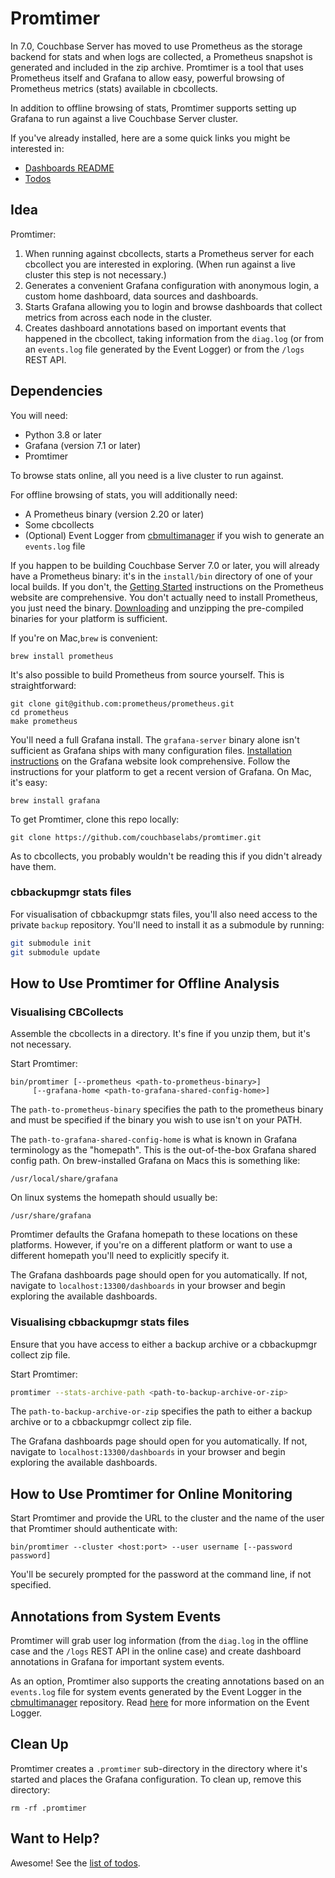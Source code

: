 # Promtimer

In 7.0, Couchbase Server has moved to use Prometheus as the storage backend
for stats and when logs are collected, a Prometheus snapshot is generated
and included in the zip archive. Promtimer is a tool that uses Prometheus
itself and Grafana to allow easy, powerful browsing of Prometheus metrics
(stats) available in cbcollects.

In addition to offline browsing of stats, Promtimer supports setting up
Grafana to run against a live Couchbase Server cluster.

If you've already installed, here are a some quick links you might be
interested in:
* [Dashboards README](dashboards/README.md)
* [Todos](TODO.md)

## Idea
Promtimer:

1. When running against cbcollects, starts a Prometheus server for each
   cbcollect you are interested in exploring. (When run against a live
   cluster this step is not necessary.)
1. Generates a convenient Grafana configuration with anonymous login, a
   custom home dashboard, data sources and dashboards.
1. Starts Grafana allowing you to login and browse dashboards that collect
   metrics from across each node in the cluster.
1. Creates dashboard annotations based on important events that happened in
   the cbcollect, taking information from the `diag.log` (or from an
   `events.log` file generated by the Event Logger) or from the `/logs` REST
   API.

## Dependencies

You will need:

* Python 3.8 or later
* Grafana (version 7.1 or later)
* Promtimer

To browse stats online, all you need is a live cluster to run against.

For offline browsing of stats, you will additionally need:
* A Prometheus binary (version 2.20 or later)
* Some cbcollects
* (Optional) Event Logger from [cbmultimanager](https://github.com/couchbaselabs/cbmultimanager)
  if you wish to generate an `events.log` file

If you happen to be building Couchbase Server 7.0 or later, you will already
have a Prometheus binary: it's in the `install/bin` directory of one of your
local builds. If you don't, the [Getting Started](https://prometheus.io/docs/introduction/first_steps/)
instructions on the Prometheus website are comprehensive. You don't actually
need to install Prometheus, you just need the binary. [Downloading](https://prometheus.io/download/)
and unzipping the pre-compiled binaries for your platform is sufficient.

If you're on Mac,`brew` is convenient:

    brew install prometheus

It's also possible to build Prometheus from source yourself. This is
straightforward:

```
git clone git@github.com:prometheus/prometheus.git
cd prometheus
make prometheus
```

You'll need a full Grafana install. The `grafana-server` binary alone isn't
sufficient as Grafana ships with many configuration files.
[Installation instructions](https://grafana.com/docs/grafana/latest/installation/)
on the Grafana website look comprehensive. Follow the instructions for your
platform to get a recent version of Grafana. On Mac, it's easy:

    brew install grafana

To get Promtimer, clone this repo locally:

    git clone https://github.com/couchbaselabs/promtimer.git

As to cbcollects, you probably wouldn't be reading this if you didn't already
have them.

### cbbackupmgr stats files
For visualisation of cbbackupmgr stats files, you'll also need access to the private
`backup` repository. You'll need to install it as a submodule by running:
```bash
git submodule init
git submodule update
```

## How to Use Promtimer for Offline Analysis
### Visualising CBCollects
Assemble the cbcollects in a directory. It's fine if you unzip them, but it's not
necessary.

Start Promtimer:

```
bin/promtimer [--prometheus <path-to-prometheus-binary>]
     [--grafana-home <path-to-grafana-shared-config-home>]
```

The `path-to-prometheus-binary` specifies the path to the prometheus binary and
must be specified if the binary you wish to use isn't on your PATH.

The `path-to-grafana-shared-config-home` is what is known in Grafana terminology as the
"homepath". This is the out-of-the-box Grafana shared config path. On brew-installed
Grafana on Macs this is something like:

    /usr/local/share/grafana

On linux systems the homepath should usually be:

    /usr/share/grafana

Promtimer defaults the Grafana homepath to these locations on these platforms. However,
if you're on a different platform or want to use a different homepath you'll need to
explicitly specify it.

The Grafana dashboards page should open for you automatically. If not, navigate
to `localhost:13300/dashboards` in your browser and begin exploring the
available dashboards.

### Visualising cbbackupmgr stats files
Ensure that you have access to either a backup archive or a cbbackupmgr collect zip
file.

Start Promtimer:

```bash
promtimer --stats-archive-path <path-to-backup-archive-or-zip>
```

The `path-to-backup-archive-or-zip` specifies the path to either a backup archive or to
a cbbackupmgr collect zip file.

The Grafana dashboards page should open for you automatically. If not, navigate
to `localhost:13300/dashboards` in your browser and begin exploring the
available dashboards.

## How to Use Promtimer for Online Monitoring

Start Promtimer and provide the URL to the cluster and the name of the user that
Promtimer should authenticate with:
```
bin/promtimer --cluster <host:port> --user username [--password password]
```

You'll be securely prompted for the password at the command line, if not specified.

## Annotations from System Events

Promtimer will grab user log information (from the `diag.log` in the offline case and
the `/logs` REST API in the online case) and create dashboard annotations in Grafana
for important system events.

As an option, Promtimer also supports the creating annotations based on an `events.log`
file for system events generated by the Event Logger in the
[cbmultimanager](https://github.com/couchbaselabs/cbmultimanager) repository. Read
[here](EVENTS.md) for more information on the Event Logger.

## Clean Up

Promtimer creates a `.promtimer` sub-directory in the directory where it's
started and places the Grafana configuration. To clean up, remove this
directory:

```
rm -rf .promtimer
```

## Want to Help?

Awesome! See the [list of todos](TODO.md).
